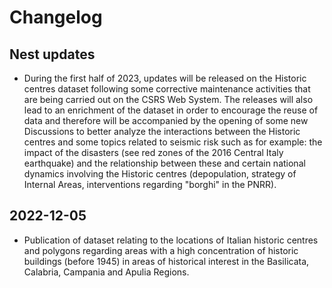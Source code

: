 # Changelog

## Nest updates

- During the first half of 2023, updates will be released on the Historic centres dataset following some corrective maintenance activities that are being carried out on the CSRS Web System. The releases will also lead to an enrichment of the dataset in order to encourage the reuse of data and therefore will be accompanied by the opening of some new Discussions to better analyze the interactions between the Historic centres and some topics related to seismic risk such as for example: the impact of the disasters (see red zones of the 2016 Central Italy earthquake) and the relationship between these and certain national dynamics involving the Historic centres (depopulation, strategy of Internal Areas, interventions regarding "borghi" in the PNRR).

## 2022-12-05

- Publication of dataset relating to the locations of Italian historic centres and polygons regarding areas with a high concentration of historic buildings (before 1945) in areas of historical interest in the Basilicata, Calabria, Campania and Apulia Regions.

